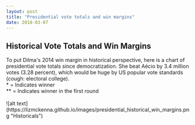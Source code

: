 ```yaml
---
layout: post
title: "Presidential vote totals and win margins"
date: 2018-03-07
---
```

<h2>Historical Vote Totals and Win Margins</h2>

<p> To put Dilma's 2014 win margin in historical perspective, here is a chart of presidential vote totals since democratization. She beat Aécio by 3.4 million votes (3.28 percent), which would be huge by US popular vote standards (cough: electoral college). <br>
  * = Indicates winner <br>
  ** = Indicates winner in the first round
<br>
<br>
 ![alt text](https://lizmckenna.github.io/images/presidential_historical_win_margins.png "Historicals")
<br>
